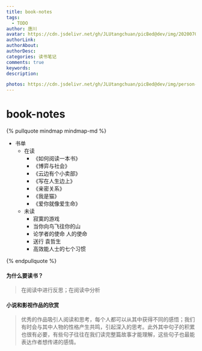 ```yaml
---
title: book-notes
tags:
  - TODO
author: 唐川
avatar: https://cdn.jsdelivr.net/gh/JLUtangchuan/picBed@dev/img/20200704232008.jpg
authorLink: 
authorAbout: 
authorDesc: 
categories: 读书笔记
comments: true
keywords: 
description: 

photos: https://cdn.jsdelivr.net/gh/JLUtangchuan/picBed@dev/img/person-reading-a-book-1741230.jpg
---
```


# book-notes

{% pullquote mindmap mindmap-md %}

- 书单
  - 在读
    - 《如何阅读一本书》
    - 《博弈与社会》
    - 《云边有个小卖部》
    - 《写在人生边上》
    - 《亲密关系》
    - 《我是猫》
    - 《爱你就像爱生命》
  - 未读
    - 寂寞的游戏
    - 当你向鸟飞往你的山
    - 论学者的使命 人的使命
    - 送行 袁哲生
    - 高效能人士的七个习惯
    

{% endpullquote %}







#### 为什么要读书？

> 在阅读中进行反思；在阅读中分析

#### 小说和影视作品的欣赏

> 优秀的作品吸引人阅读和思考，每个人都可以从其中获得不同的感悟；我们有时会与其中人物的性格产生共鸣，引起深入的思考。此外其中句子的积累也很有必要，有些句子往往在我们读完整篇故事才能理解，这些句子也最能表达作者想传递的感情。